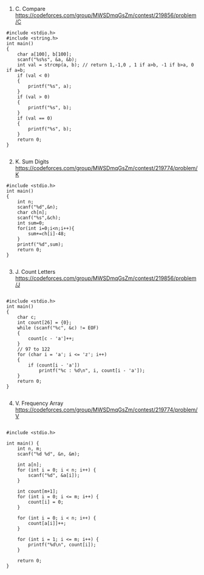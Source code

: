 <!-- practice day  -->

1. C. Compare https://codeforces.com/group/MWSDmqGsZm/contest/219856/problem/C

```
#include <stdio.h>
#include <string.h>
int main()
{
    char a[100], b[100];
    scanf("%s%s", &a, &b);
    int val = strcmp(a, b); // return 1,-1,0 , 1 if a>b, -1 if b>a, 0 if a=b;
    if (val < 0)
    {
        printf("%s", a);
    }
    if (val > 0)
    {
        printf("%s", b);
    }
    if (val == 0)
    {
        printf("%s", b);
    }
    return 0;
}


```


2. K. Sum Digits https://codeforces.com/group/MWSDmqGsZm/contest/219774/problem/K

```
#include <stdio.h>
int main()
{
    int n;
    scanf("%d",&n);
    char ch[n];
    scanf("%s",&ch);
    int sum=0;
    for(int i=0;i<n;i++){
        sum+=ch[i]-48;
    }
    printf("%d",sum);
    return 0;
}


```

3. J. Count Letters https://codeforces.com/group/MWSDmqGsZm/contest/219856/problem/J

```

#include <stdio.h>
int main()
{
    char c;
    int count[26] = {0};
    while (scanf("%c", &c) != EOF)
    {
        count[c - 'a']++;
    }
    // 97 to 122
    for (char i = 'a'; i <= 'z'; i++)
    {
        if (count[i - 'a'])
            printf("%c : %d\n", i, count[i - 'a']);
    }
    return 0;
}


```


4. V. Frequency Array https://codeforces.com/group/MWSDmqGsZm/contest/219774/problem/V

```

#include <stdio.h>

int main() {
    int n, m;
    scanf("%d %d", &n, &m);

    int a[n];
    for (int i = 0; i < n; i++) {
        scanf("%d", &a[i]);
    }

    int count[m+1];
    for (int i = 0; i <= m; i++) {
        count[i] = 0;
    }

    for (int i = 0; i < n; i++) {
        count[a[i]]++;
    }

    for (int i = 1; i <= m; i++) {
        printf("%d\n", count[i]);
    }

    return 0;
}


```

